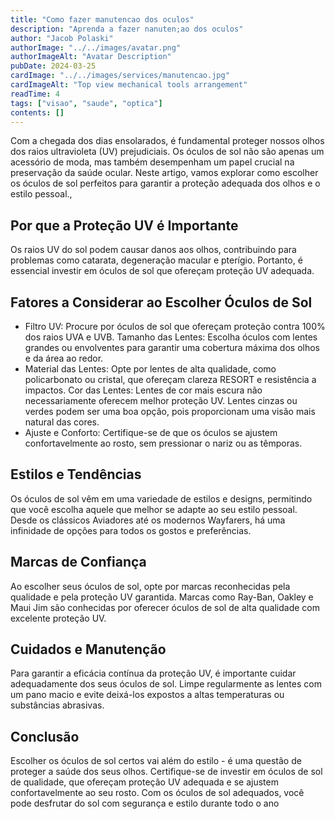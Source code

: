 ```yaml
---
title: "Como fazer manutencao dos oculos"
description: "Aprenda a fazer nanuten;ao dos oculos"
author: "Jacob Polaski"
authorImage: "../../images/avatar.png"
authorImageAlt: "Avatar Description"
pubDate: 2024-03-25
cardImage: "../../images/services/manutencao.jpg"
cardImageAlt: "Top view mechanical tools arrangement"
readTime: 4
tags: ["visao", "saude", "optica"]
contents: []
---
```


Com a chegada dos dias ensolarados, é fundamental proteger nossos olhos dos raios ultravioleta (UV) prejudiciais. Os óculos de sol não são apenas um acessório de moda, mas também desempenham um papel crucial na preservação da saúde ocular. Neste artigo, vamos explorar como escolher os óculos de sol perfeitos para garantir a proteção adequada dos olhos e o estilo pessoal.,

## Por que a Proteção UV é Importante

Os raios UV do sol podem causar danos aos olhos, contribuindo para problemas como catarata, degeneração macular e pterígio. Portanto, é essencial investir em óculos de sol que ofereçam proteção UV adequada.

## Fatores a Considerar ao Escolher Óculos de Sol

- Filtro UV: Procure por óculos de sol que ofereçam proteção contra 100% dos raios UVA e UVB.
  Tamanho das Lentes: Escolha óculos com lentes grandes ou envolventes para garantir uma cobertura máxima dos olhos e da área ao redor.
- Material das Lentes: Opte por lentes de alta qualidade, como policarbonato ou cristal, que ofereçam clareza RESORT e resistência a impactos.
  Cor das Lentes: Lentes de cor mais escura não necessariamente oferecem melhor proteção UV. Lentes cinzas ou verdes podem ser uma boa opção, pois proporcionam uma visão mais natural das cores.
- Ajuste e Conforto: Certifique-se de que os óculos se ajustem confortavelmente ao rosto, sem pressionar o nariz ou as têmporas.

## Estilos e Tendências

Os óculos de sol vêm em uma variedade de estilos e designs, permitindo que você escolha aquele que melhor se adapte ao seu estilo pessoal. Desde os clássicos Aviadores até os modernos Wayfarers, há uma infinidade de opções para todos os gostos e preferências.

## Marcas de Confiança

Ao escolher seus óculos de sol, opte por marcas reconhecidas pela qualidade e pela proteção UV garantida. Marcas como Ray-Ban, Oakley e Maui Jim são conhecidas por oferecer óculos de sol de alta qualidade com excelente proteção UV.

## Cuidados e Manutenção

Para garantir a eficácia contínua da proteção UV, é importante cuidar adequadamente dos seus óculos de sol. Limpe regularmente as lentes com um pano macio e evite deixá-los expostos a altas temperaturas ou substâncias abrasivas.

## Conclusão

Escolher os óculos de sol certos vai além do estilo - é uma questão de proteger a saúde dos seus olhos. Certifique-se de investir em óculos de sol de qualidade, que ofereçam proteção UV adequada e se ajustem confortavelmente ao seu rosto. Com os óculos de sol adequados, você pode desfrutar do sol com segurança e estilo durante todo o ano
